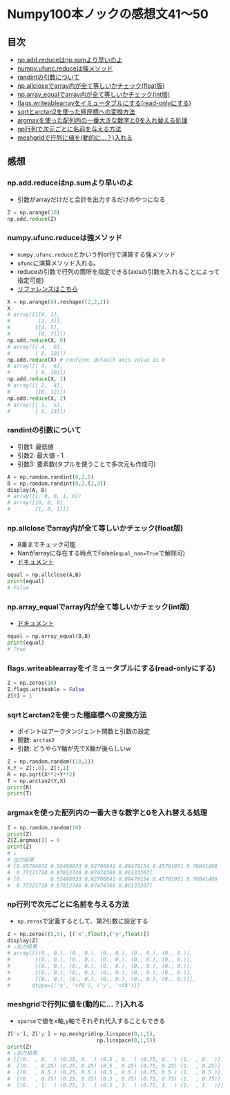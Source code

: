 # Numpy100本ノックの感想文41〜50

## 目次
- [np.add.reduceはnp.sumより早いのよ](#npaddreduceはnpsumより早いのよ)
- [numpy.ufunc.reduceは強メソッド](#numpyufuncreduceは強メソッド)
- [randintの引数について](#randintの引数について)
- [np.allcloseでarray内が全て等しいかチェック(float版)](#npallcloseでarray内が全て等しいかチェックfloat版)
- [np.array_equalでarray内が全て等しいかチェック(int版)](#nparray_equalでarray内が全て等しいかチェックint版)
- [flags.writeablearrayをイミュータブルにする(read-onlyにする)](#flagswriteablearrayをイミュータブルにするread-onlyにする)
- [sqrtとarctan2を使った極座標への変換方法](#sqrtとarctan2を使った極座標への変換方法)
- [argmaxを使った配列内の一番大きな数字と0を入れ替える処理](#argmaxを使った配列内の一番大きな数字と0を入れ替える処理)
- [np行列で次元ごとに名前を与える方法](#np行列で次元ごとに名前を与える方法)
- [meshgridで行列に値を(動的に…？)入れる](#meshgridで行列に値を動的に入れる)


## 感想

### np.add.reduceはnp.sumより早いのよ
- 引数がarrayだけだと合計を出力するだけのやつになる

```python:jupyter.py
Z = np.arange(10)
np.add.reduce(Z)
```

### numpy.ufunc.reduceは強メソッド
- `numpy.ufunc.reduce`とかいう列or行で演算する強メソッド
- `ufunc`に演算メソッド入れる。
- reduceの引数で行列の箇所を指定できる(axisの引数を入れることによって指定可能)
- [リファレンスはこちら](https://docs.scipy.org/doc/numpy/reference/generated/numpy.ufunc.reduce.html)

```python:jupyter.py
X = np.arange(8).reshape((2,2,2))
X
# array([[[0, 1],
#         [2, 3]],
#        [[4, 5],
#         [6, 7]]])
np.add.reduce(X, 0)
# array([[ 4,  6],
#        [ 8, 10]])
np.add.reduce(X) # confirm: default axis value is 0
# array([[ 4,  6],
#        [ 8, 10]])
np.add.reduce(X, 1)
# array([[ 2,  4],
#        [10, 12]])
np.add.reduce(X, 2)
# array([[ 1,  5],
#        [ 9, 13]])
```

### randintの引数について
- 引数1: 最低値
- 引数2: 最大値 - 1
- 引数3: 要素数(タプルを使うことで多次元も作成可)

```python:jupyter.py
A = np.random.randint(0,2,5)
B = np.random.randint(0,2,(2,3))
display(A, B)
# array([1, 0, 0, 1, 0])
# array([[0, 0, 0],
#        [1, 0, 1]])
```

### np.allcloseでarray内が全て等しいかチェック(float版)
- 8乗までチェック可能
- Nanがarrayに存在する時点でFalse(`equal_nan=True`で解除可)
- [ドキュメント](https://docs.scipy.org/doc/numpy/reference/generated/numpy.allclose.html)

```python:jupyter.py
equal = np.allclose(A,B)
print(equal)
# False
```

### np.array_equalでarray内が全て等しいかチェック(int版)
- [ドキュメント](https://docs.scipy.org/doc/numpy/reference/generated/numpy.array_equal.html)

```python:jupyter.py
equal = np.array_equal(B,B)
print(equal)
# True
```

### flags.writeablearrayをイミュータブルにする(read-onlyにする)

```python:jupyter.py
Z = np.zeros(10)
Z.flags.writeable = False
Z[0] = 1
```

### sqrtとarctan2を使った極座標への変換方法
- ポイントはアークタンジェント関数と引数の設定
- 関数: `arctan2`
- 引数: どうやらY軸が先でX軸が後らしいw

```python:jupyter.py
Z = np.random.random((10,2))
X,Y = Z[:,0], Z[:,1]
R = np.sqrt(X**2+Y**2)
T = np.arctan2(Y,X)
print(R)
print(T)
```

### argmaxを使った配列内の一番大きな数字と0を入れ替える処理

```python:jupyter.py
Z = np.random.random(10)
print(Z)
Z[Z.argmax()] = 0
print(Z)
# ↓
# 出力結果
# [0.95704672 0.55496033 0.92706841 0.09479154 0.45701951 0.76041408
#  0.77221718 0.87812746 0.07474368 0.86133307]
# [0.         0.55496033 0.92706841 0.09479154 0.45701951 0.76041408
#  0.77221718 0.87812746 0.07474368 0.86133307]
```

### np行列で次元ごとに名前を与える方法
- `np.zeros`で定義するとして、第2引数に設定する

```python:jupyter.py
Z = np.zeros((5,5), [('x',float),('y',float)])
display(Z)
# ↓出力結果
# array([[(0., 0.), (0., 0.), (0., 0.), (0., 0.), (0., 0.)],
#        [(0., 0.), (0., 0.), (0., 0.), (0., 0.), (0., 0.)],
#        [(0., 0.), (0., 0.), (0., 0.), (0., 0.), (0., 0.)],
#        [(0., 0.), (0., 0.), (0., 0.), (0., 0.), (0., 0.)],
#        [(0., 0.), (0., 0.), (0., 0.), (0., 0.), (0., 0.)]],
#       dtype=[('x', '<f8'), ('y', '<f8')])
```

### meshgridで行列に値を(動的に…？)入れる
- `sparse`で値をx軸,y軸でそれぞれ代入することもできる

```python:jupyter.py
Z['x'], Z['y'] = np.meshgrid(np.linspace(0,1,5),
                             np.linspace(0,1,5))
print(Z)
# ↓出力結果
# [[(0.  , 0.  ) (0.25, 0.  ) (0.5 , 0.  ) (0.75, 0.  ) (1.  , 0.  )]
#  [(0.  , 0.25) (0.25, 0.25) (0.5 , 0.25) (0.75, 0.25) (1.  , 0.25)]
#  [(0.  , 0.5 ) (0.25, 0.5 ) (0.5 , 0.5 ) (0.75, 0.5 ) (1.  , 0.5 )]
#  [(0.  , 0.75) (0.25, 0.75) (0.5 , 0.75) (0.75, 0.75) (1.  , 0.75)]
#  [(0.  , 1.  ) (0.25, 1.  ) (0.5 , 1.  ) (0.75, 1.  ) (1.  , 1.  )]]
```
